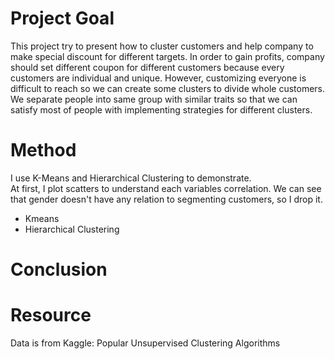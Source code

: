 # Project Goal
This project try to present how to cluster customers and help company to make special discount for different targets. 
In order to gain profits, company should set different coupon for different customers because every customers are individual and unique. However, customizing everyone is difficult
to reach so we can create some clusters to divide whole customers. We separate people into same group with similar traits so that we can satisfy most of people
with implementing strategies for different clusters.

# Method
I use K-Means and Hierarchical Clustering to demonstrate.  
At first, I plot scatters to understand each variables correlation. We can see that gender doesn't have any relation to segmenting customers, so I drop it.  


- Kmeans  
- Hierarchical Clustering  

# Conclusion



# Resource
Data is from Kaggle: Popular Unsupervised Clustering Algorithms
